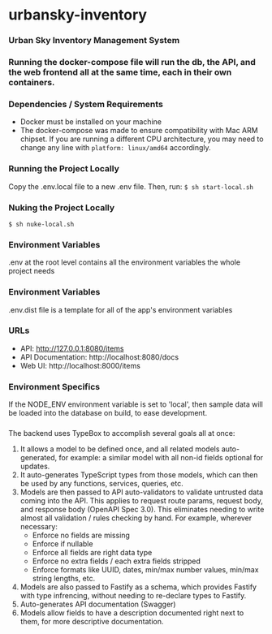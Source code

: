 # urbansky-inventory

### Urban Sky Inventory Management System

### Running the docker-compose file will run the db, the API, and the web frontend all at the same time, each in their own containers.


### Dependencies / System Requirements
* Docker must be installed on your machine
* The docker-compose was made to ensure compatibility with Mac ARM chipset. If you are running a different CPU architecture, you may need to change any line with `platform: linux/amd64` accordingly.

### Running the Project Locally
Copy the .env.local file to a new .env file. Then, run: 
```$ sh start-local.sh```

### Nuking the Project Locally
```$ sh nuke-local.sh```

### Environment Variables
.env at the root level contains all the environment variables the whole project needs

### Environment Variables
.env.dist file is a template for all of the app's environment variables

### URLs
* API: http://127.0.0.1:8080/items
* API Documentation: http://localhost:8080/docs
* Web UI: http://localhost:8000/items


### Environment Specifics
If the NODE_ENV environment variable is set to 'local', then sample data will be loaded into the database on build, to ease development.


###
The backend uses TypeBox to accomplish several goals all at once:
  1) It allows a model to be defined once, and all related models auto-generated, for example: a similar model with all non-id fields optional for updates.
  2) It auto-generates TypeScript types from those models, which can then be used by any functions, services, queries, etc.
  3) Models are then passed to API auto-validators to validate untrusted data coming into the API.
   This applies to request route params, request body, and response body (OpenAPI Spec 3.0).
   This eliminates needing to write almost all validation / rules checking by hand. For example, wherever necessary:
      - Enforce no fields are missing
      - Enforce if nullable
      - Enforce all fields are right data type
      - Enforce no extra fields / each extra fields stripped
      - Enforce formats like UUID, dates, min/max number values, min/max string lengths, etc.
  4) Models are also passed to Fastify as a schema, which provides Fastify with type infrencing, without needing to re-declare types to Fastify.
  5) Auto-generates API documentation (Swagger)
  6) Models allow fields to have a description documented right next to them, for more descriptive documentation.
